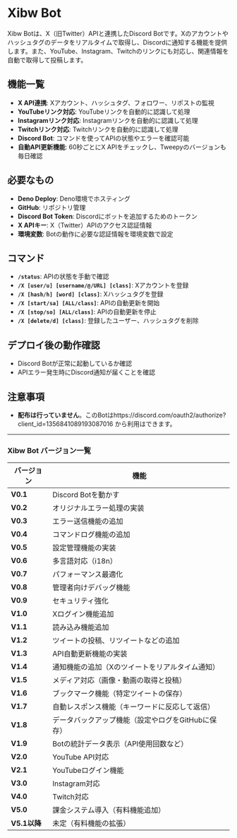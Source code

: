 # Xibw Bot

Xibw Botは、X（旧Twitter）APIと連携したDiscord Botです。Xのアカウントやハッシュタグのデータをリアルタイムで取得し、Discordに通知する機能を提供します。また、YouTube、Instagram、Twitchのリンクにも対応し、関連情報を自動で取得して投稿します。

## 機能一覧
- **X API連携**: Xアカウント、ハッシュタグ、フォロワー、リポストの監視
- **YouTubeリンク対応**: YouTubeリンクを自動的に認識して処理
- **Instagramリンク対応**: Instagramリンクを自動的に認識して処理
- **Twitchリンク対応**: Twitchリンクを自動的に認識して処理
- **Discord Bot**: コマンドを使ってAPIの状態やエラーを確認可能
- **自動API更新機能**: 60秒ごとにX APIをチェックし、Tweepyのバージョンも毎日確認

## 必要なもの
- **Deno Deploy**: Deno環境でホスティング
- **GitHub**: リポジトリ管理
- **Discord Bot Token**: Discordにボットを追加するためのトークン
- **X APIキー**: X（Twitter）APIのアクセス認証情報
- **環境変数**: Botの動作に必要な認証情報を環境変数で設定

## コマンド

- **`/status`**: APIの状態を手動で確認  
- **`/X [user/u] [username/@/URL] [class]`**: Xアカウントを登録  
- **`/X [hash/h] [word] [class]`**: Xハッシュタグを登録  
- **`/X [start/sa] [ALL/class]`**: APIの自動更新を開始  
- **`/X [stop/so] [ALL/class]`**: APIの自動更新を停止  
- **`/X [delete/d] [class]`**: 登録したユーザー、ハッシュタグを削除

## デプロイ後の動作確認
- Discord Botが正常に起動しているか確認  
- APIエラー発生時にDiscord通知が届くことを確認

## 注意事項
- **配布は行っていません**。このBotはhttps://discord.com/oauth2/authorize?client_id=1356841089193087016 から利用はできます。
---
### **Xibw Bot バージョン一覧**  

| バージョン | 機能 |
|------------|------|
| **V0.1** | Discord Botを動かす |
| **V0.2** | オリジナルエラー処理の実装 |
| **V0.3** | エラー送信機能の追加 |
| **V0.4** | コマンドログ機能の追加 |
| **V0.5** | 設定管理機能の実装 |
| **V0.6** | 多言語対応（i18n） |
| **V0.7** | パフォーマンス最適化 |
| **V0.8** | 管理者向けデバッグ機能 |
| **V0.9** | セキュリティ強化 |
| **V1.0** | Xログイン機能追加 |
| **V1.1** | 読み込み機能追加 |
| **V1.2** | ツイートの投稿、リツイートなどの追加 |
| **V1.3** | API自動更新機能の実装 |
| **V1.4** | 通知機能の追加（Xのツイートをリアルタイム通知） |
| **V1.5** | メディア対応（画像・動画の取得と投稿） |
| **V1.6** | ブックマーク機能（特定ツイートの保存） |
| **V1.7** | 自動レスポンス機能（キーワードに反応して返信） |
| **V1.8** | データバックアップ機能（設定やログをGitHubに保存） |
| **V1.9** | Botの統計データ表示（API使用回数など） |
| **V2.0** | YouTube API対応 |
| **V2.1** | YouTubeログイン機能 |
| **V3.0** | Instagram対応 |
| **V4.0** | Twitch対応 |
| **V5.0** | 課金システム導入（有料機能追加） |
| **V5.1以降** | 未定（有料機能の拡張） |
